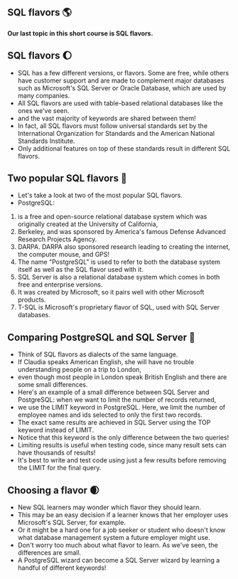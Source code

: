 ## SQL flavors :earth_americas:
**Our last topic in this short course is SQL flavors.** 

## SQL flavors :moon:
- SQL has a few different versions, or flavors. Some are free, while others have customer support and are made to complement major databases such as Microsoft's SQL Server or Oracle Database, which are used by many companies.
- All SQL flavors are used with table-based relational databases like the ones we've seen.
- and the vast majority of keywords are shared between them!
- In fact, all SQL flavors must follow universal standards set by the International Organization for Standards and the American National Standards Institute.
- Only additional features on top of these standards result in different SQL flavors.

## Two popular SQL flavors :maple_leaf:
- Let's take a look at two of the most popular SQL flavors.
- PostgreSQL:
1. is a free and open-source relational database system which was originally created at the University of California,
2. Berkeley, and was sponsored by America's famous Defense Advanced Research Projects Agency.
3. DARPA. DARPA also sponsored research leading to creating the internet, the computer mouse, and GPS!
4. The name "PostgreSQL" is used to refer to both the database system itself as well as the SQL flavor used with it.
5. SQL Server is also a relational database system which comes in both free and enterprise versions.
6. It was created by Microsoft, so it pairs well with other Microsoft products.
7. T-SQL is Microsoft's proprietary flavor of SQL, used with SQL Server databases.

## Comparing PostgreSQL and SQL Server :seedling:
- Think of SQL flavors as dialects of the same language.
- If Claudia speaks American English, she will have no trouble understanding people on a trip to London,
- even though most people in London speak British English and there are some small differences.
- Here's an example of a small difference between SQL Server and PostgreSQL: when we want to limit the number of records returned,
- we use the LIMIT keyword in PostgreSQL. Here, we limit the number of employee names and ids selected to only the first two records.
- The exact same results are achieved in SQL Server using the TOP keyword instead of LIMIT.
- Notice that this keyword is the only difference between the two queries!
- Limiting results is useful when testing code, since many result sets can have thousands of results!
- It's best to write and test code using just a few results before removing the LIMIT for the final query.

## Choosing a flavor :waxing_crescent_moon:
- New SQL learners may wonder which flavor they should learn.
- This may be an easy decision if a learner knows that her employer uses Microsoft's SQL Server, for example.
- Or it might be a hard one for a job seeker or student who doesn't know what database management system a future employer might use.
- Don't worry too much about what flavor to learn. As we've seen, the differences are small.
- A PostgreSQL wizard can become a SQL Server wizard by learning a handful of different keywords!
